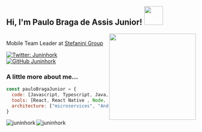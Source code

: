 <h2> Hi, I'm Paulo Braga de Assis Junior! <img src="https://media.giphy.com/media/llarwdtFqG63IlqUR1/giphy.gif" width="50"></h2>
<img align='right' src="https://media.giphy.com/media/ZVik7pBtu9dNS/giphy.gif" width="230">
<p>

</br>Mobile Team Leader at <a href="https://stefanini.com/pt-br">Stefanini Group</a>
</em></p>

[![Twitter: Juninhork](https://img.shields.io/twitter/follow/juninhork?style=social)](https://twitter.com/juninhork)
[![GitHub Juninhork](https://img.shields.io/github/followers/juninhork?label=follow&style=social)](https://github.com/juninhork)

### A little more about me...  

```javascript
const pauloBragaJunior = {
  code: [Javascript, Typescript, Java, Kotlin, Swift, HTML, CSS],
  tools: [React, React Native , Node, Styled-Components, Angular , Spring],
  architecture: ["microservices", "Android", "IOS"],
}
```

<p><img align="left" src="https://github-readme-stats.vercel.app/api?username=juninhork&show_icons=true&locale=en" alt="juninhork" /></p>
<p><img align="center" src="https://github-readme-stats.vercel.app/api/top-langs?username=juninhork&show_icons=true&locale=en&layout=compact" alt="juninhork" /></p>
